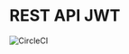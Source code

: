 # REST API JWT

![CircleCI](https://img.shields.io/circleci/build/github/eduahcb/api_jwt?style=for-the-badge)